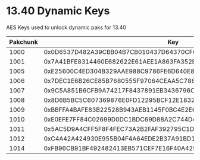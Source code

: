 # 13.40 Dynamic Keys
AES Keys used to unlock dynamic paks for 13.40

| Pakchunk          | Key                                                                   |
| ----------------- | --------------------------------------------------------------------- |
| 1000              | 0x0D6537D482A39CBB04B7CB010437D64370CF6D9CE92762667DBC58750F103D92    |
| 1001              | 0x7A41BFE8314460E682622E61AEE1A863FA352B30BF3B9FBD8496DD332B62F069    |
| 1005              | 0xE25600C4ED304B329AAE988C9786FE6D640E8C391774929A72DA027AD1FAE566    |
| 1006              | 0x7DEC1E6B26CE85B7680555F97064CEAA5C788DFDC674F98A6A711F726DEDB943    |
| 1007              | 0x9C5A851B6CFB9A74217F8437891EB3436796CA48AEC32D1A7FE81AF505A753AA    |
| 1008              | 0x8D6B5BC5C607369876E0FD12295BCF12E18321D169ABEC19004225197852A63E    |
| 1009              | 0xBBFFA4BAFE83B22528B943AEB1145F0BC4E2E6B08A86C808CB1C8E9CB1F7321D    |
| 1010              | 0xE0EFE7FF84C02699D0DC1BDC69D88A2C744D4A665041BAFED79452AC31E7AD0E    |
| 1011              | 0x5AC5D9A4CFF5F8F4FEC73A2B2FAF392795C1D5DA6FBFC20EA4E79E036465D731    |
| 1012              | 0xC4A42A424930E955B04F4A64EDE2B37A91BD1CCF64CE2D993F049B74B5ADA702    |
| 1014              | 0xFB96CB91BF492482413EB571CEF7E16F40A4294E084DFF12251446D78533C9F2    |